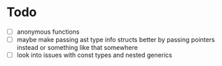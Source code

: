 # Todo

- [ ] anonymous functions
- [ ] maybe make passing ast type info structs better by passing pointers instead
      or something like that somewhere
- [ ] look into issues with const types and nested generics
